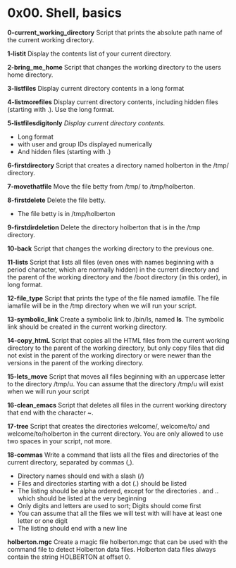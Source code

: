 # 0x00. Shell, basics

**0-current_working_directory**
Script that prints the absolute path name of the current working directory.

**1-listit**
Display the contents list of your current directory.

**2-bring_me_home**
Script that changes the working directory to the users home directory.

**3-listfiles**
Display current directory contents in a long format

**4-listmorefiles**
Display current directory contents, including hidden files (starting with .). Use the long format.

**5-listfilesdigitonly**
*Display current directory contents.*
- Long format
- with user and group IDs displayed numerically
- And hidden files (starting with .)

**6-firstdirectory**
Script that creates a directory named holberton in the /tmp/ directory.

**7-movethatfile**
Move the file betty from /tmp/ to /tmp/holberton.

**8-firstdelete**
Delete the file betty.
- The file betty is in /tmp/holberton

**9-firstdirdeletion**
Delete the directory holberton that is in the /tmp directory.

**10-back**
Script that changes the working directory to the previous one.

**11-lists**
Script that lists all files (even ones with names beginning with a period character, which are normally hidden) in the current directory and the parent of the working directory and the /boot directory (in this order), in long format.

**12-file_type**
Script that prints the type of the file named iamafile. The file iamafile will be in the /tmp directory when we will run your script.

**13-symbolic_link**
Create a symbolic link to /bin/ls, named __ls__. The symbolic link should be created in the current working directory.

**14-copy_htmL**
Script that copies all the HTML files from the current working directory to the parent of the working directory, but only copy files that did not exist in the parent of the working directory or were newer than the versions in the parent of the working directory.

**15-lets_move**
Script that moves all files beginning with an uppercase letter to the directory /tmp/u.
You can assume that the directory /tmp/u will exist when we will run your script

**16-clean_emacs**
Script that deletes all files in the current working directory that end with the character ~.

**17-tree**
Script that creates the directories welcome/, welcome/to/ and welcome/to/holberton in the current directory.
You are only allowed to use two spaces in your script, not more.

**18-commas**
Write a command that lists all the files and directories of the current directory, separated by commas (,).
- Directory names should end with a slash (/)
- Files and directories starting with a dot (.) should be listed
- The listing should be alpha ordered, except for the directories . and .. which should be listed at the very beginning
- Only digits and letters are used to sort; Digits should come first
- You can assume that all the files we will test with will have at least one letter or one digit
- The listing should end with a new line

**holberton.mgc**
Create a magic file holberton.mgc that can be used with the command file to detect Holberton data files. Holberton data files always contain the string HOLBERTON at offset 0.




